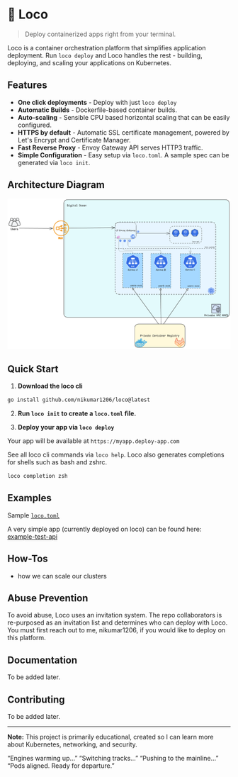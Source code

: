# 🚂 Loco

> Deploy containerized apps right from your terminal.

Loco is a container orchestration platform that simplifies application deployment. Run `loco deploy` and Loco handles the rest - building, deploying, and scaling your applications on Kubernetes.

## Features

- **One click deployments** - Deploy with just `loco deploy`
- **Automatic Builds** - Dockerfile-based container builds.
- **Auto-scaling** - Sensible CPU based horizontal scaling that can be easily configured.
- **HTTPS by default** - Automatic SSL certificate management, powered by Let's Encrypt and Certificate Manager.
- **Fast Reverse Proxy** - Envoy Gateway API serves HTTP3 traffic.
- **Simple Configuration** - Easy setup via `loco.toml`. A sample spec can be generated via `loco init`.

## Architecture Diagram

![Architecture Diagram](./arch-light.png)

## Quick Start

1.  **Download the loco cli**

```bash
go install github.com/nikumar1206/loco@latest
```

2. **Run `loco init` to create a `loco.toml` file.**

3. **Deploy your app via `loco deploy`**

Your app will be available at `https://myapp.deploy-app.com`

See all loco cli commands via `loco help`.
Loco also generates completions for shells such as bash and zshrc.

```bash
loco completion zsh
```

## Examples

Sample [`loco.toml`](./loco.toml)

A very simple app (currently deployed on loco) can be found here: [example-test-api](./examples/test-api/)

## How-Tos

- how we can scale our clusters

## Abuse Prevention

To avoid abuse, Loco uses an invitation system. The repo collaborators is re-purposed as an invitation list and determines who can deploy with Loco.
You must first reach out to me, nikumar1206, if you would like to deploy on this platform.

## Documentation

To be added later.

## Contributing

To be added later.

---

**Note:** This project is primarily educational, created so I can learn more about Kubernetes, networking, and security.

“Engines warming up…”
“Switching tracks…”
“Pushing to the mainline…”
“Pods aligned. Ready for departure.”
